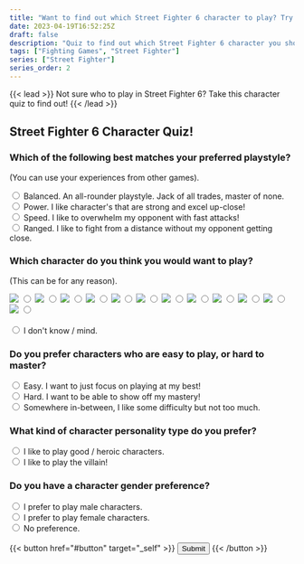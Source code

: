 ```yaml
---
title: "Want to find out which Street Fighter 6 character to play? Try this quiz!"
date: 2023-04-19T16:52:25Z
draft: false
description: "Quiz to find out which Street Fighter 6 character you should play."
tags: ["Fighting Games", "Street Fighter"]
series: ["Street Fighter"]
series_order: 2
---
```


{{< lead >}}
Not sure who to play in Street Fighter 6? Take this character quiz to find out!
{{< /lead >}}

## Street Fighter 6 Character Quiz!

<form>

<!-- ### How experienced are you with fighting games?
Choose the option that best suits you.

  <label>
    <input type="radio" name="q1" value="1">
    I am a beginner / or am new to the fighting game genre.
  </label><br>
  <label>
    <input type="radio" name="q1" value="2">
    I have played fighting games before and I enjoy them on a casual level.
  </label><br>
  <label>
    <input type="radio" name="q1" value="3">
    I am passionate about fighting games and play / want to play at a competitive level.
  </label><br> -->

### Which of the following best matches your preferred playstyle?
(You can use your experiences from other games).

  <label>
    <input type="radio" name="q2" value="b">
    Balanced. An all-rounder playstyle. Jack of all trades, master of none.
  </label><br>
  <label>
    <input type="radio" name="q2" value="p">
    Power. I like character's that are strong and excel up-close!
  </label><br>
  <label>
    <input type="radio" name="q2" value="s">
    Speed. I like to overwhelm my opponent with fast attacks!
  </label><br>
  <label>
    <input type="radio" name="q2" value="r">
    Ranged. I like to fight from a distance without my opponent getting close.
  </label><br>

### Which character do you think you would want to play?
(This can be for any reason).

<div class="character__select__list">

  <label for="ryu">
  <img src="chara/ryu.png" class="chara">
  <input type="radio" id="ryu" name="q3" value="ry">
  </label>

<!--   <label for="ken">
  <img src="chara/ken.png" class="chara">
  <input type="radio" id="ken" name="q3" value="ke">
  </label> -->

  <label for="chun">
  <img src="chara/chunli.png" class="chara">
  <input type="radio" id="chun" name="q3" value="ch">
  </label>

  <label for="luke">
  <img src="chara/luke.png" class="chara">
  <input type="radio" id="luke" name="q3" value="lu">
  </label>

  <label for="juri">
  <img src="chara/juri.png" class="chara">
  <input type="radio" id="juri" name="q3" value="ju">
  </label>

  <label for="jamie">
  <img src="chara/jamie.png" class="chara">
  <input type="radio" id="jamie" name="q3" value="ja">
  </label>

  <label for="kimberly">
  <img src="chara/kimberly.png" class="chara">
  <input type="radio" id="kimberly" name="q3" value="ki">
  </label>

  <label for="zangief">
  <img src="chara/zangief.png" class="chara">
  <input type="radio" id="zangief" name="q3" value="za">
  </label>

  <label for="manon">
  <img src="chara/manon.png" class="chara">
  <input type="radio" id="manon" name="q3" value="ma">
  </label>

  <label for="cammy">
  <img src="chara/cammy.png" class="chara">
  <input type="radio" id="cammy" name="q3" value="ca">
  </label>

<!--   <label for="guile">
  <img src="chara/guile.png" class="chara">
  <input type="radio" id="guile" name="q3" value="gu">
  </label> -->

<!--   <label for="blanka">
  <img src="chara/blanka.png" class="chara">
  <input type="radio" id="blanka" name="q3" value="bl">
  </label> -->

  <label for="dhalsim">
  <img src="chara/dhalsim.png" class="chara">
  <input type="radio" id="dhalsim" name="q3" value="dh">
  </label>

  <label for="marisa">
  <img src="chara/marisa.png" class="chara">
  <input type="radio" id="marisa" name="q3" value="mr">
  </label>

<!--   <label for="lily">
  <img src="chara/lily.png" class="chara">
  <input type="radio" id="lily" name="q3" value="li">
  </label> -->

<!--   <label for="deejay">
  <img src="chara/deejay.png" class="chara">
  <input type="radio" id="deejay" name="q3" value="dj">
  </label> -->

<!--   <label for="ehonda">
  <img src="chara/ehonda.png" class="chara">
  <input type="radio" id="ehonda" name="q3" value="eh">
  </label> -->

  <label for="jp">
  <img src="chara/jp.png" class="chara">
  <input type="radio" id="jp" name="q3" value="jp">
  </label>

</div>

<br>
<input type="radio" id="00" name="q3" value="00">
I don't know / mind.

### Do you prefer characters who are easy to play, or hard to master?

  <label>
    <input type="radio" name="q4" value="e">
    Easy. I want to just focus on playing at my best!
  </label></br>
  <label>
    <input type="radio" name="q4" value="h">
    Hard. I want to be able to show off my mastery!
  </label></br>
  <label>
    <input type="radio" name="q4" value="m">
    Somewhere in-between, I like some difficulty but not too much.
  </label></br>
  

### What kind of character personality type do you prefer?

  <label>
    <input type="radio" name="q5" value="g">
    I like to play good / heroic characters.
  </label></br>
  <label>
    <input type="radio" name="q5" value="b">
    I like to play the villain!
  </label></br>
<!--   <label>
    <input type="radio" name="q5" value="n">
    I don't mind.
  </label></br> -->
    
### Do you have a character gender preference?

  <label>
    <input type="radio" name="q6" value="m">
    I prefer to play male characters.
  </label><br>
  <label>
    <input type="radio" name="q6" value="f">
    I prefer to play female characters.
  </label><br>
  <label>
    <input type="radio" name="q6" value="n">
    No preference.
  </label><br>

<br>
{{< button href="#button" target="_self" >}}
  <button type="submit">Submit</button>
{{< /button >}}

</form>

<script src="script.js"></script>